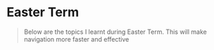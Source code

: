 # Easter Term

> Below are the topics I learnt during Easter Term. This will make navigation more faster and effective